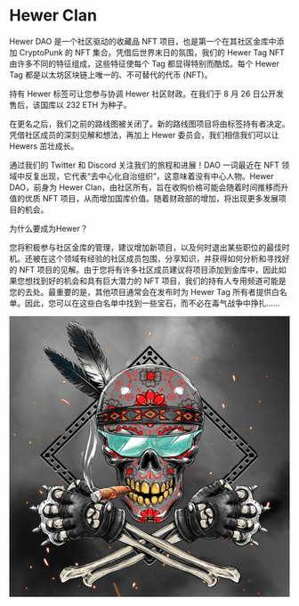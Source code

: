 # Hewer Clan

Hewer DAO 是一个社区驱动的收藏品 NFT 项目，也是第一个在其社区金库中添加 CryptoPunk 的 NFT 集合。凭借后世界末日的氛围，我们的 Hewer Tag NFT 由许多不同的特征组成，这些特征使每个 Tag 都显得特别而酷炫。每个 Hewer Tag 都是以太坊区块链上唯一的、不可替代的代币 (NFT)。

持有 Hewer 标签可让您参与协调 Hewer 社区财政。在我们于 8 月 26 日公开发售后，该国库以 232 ETH 为种子。

在更名之后，我们之前的路线图被关闭了。新的路线图项目将由标签持有者决定。凭借社区成员的深刻见解和想法，再加上 Hewer 委员会，我们相信我们可以让 Hewers 茁壮成长。

通过我们的 Twitter 和 Discord 关注我们的旅程和进展！DAO 一词最近在 NFT 领域中反复出现，它代表“去中心化自治组织”，这意味着没有中心人物。Hewer DAO，前身为 Hewer Clan，由社区所有，旨在收购价格可能会随着时间推移而升值的优质 NFT 项目，从而增加国库价值。随着财政部的增加，将出现更多发展项目的机会。

为什么要成为Hewer？

您将积极参与社区金库的管理，建议增加新项目，以及何时退出某些职位的最佳时机。还被在这个领域有经验的社区成员包围，分享知识，并获得如何分析和寻找好的 NFT 项目的见解。由于您将有许多社区成员建议将项目添加到金库中，因此如果您想找到好的机会和具有巨大潜力的 NFT 项目，我们的持有人专用频道可能是您的去处。最重要的是，其他项目通常会在发布时为 Hewer Tag 所有者提供白名单。因此，您可以在这些白名单中找到一些宝石，而不必在毒气战争中挣扎……

![NFT](unnamed.png)
